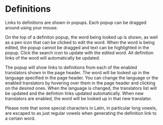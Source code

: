 # Definitions

Links to definitions are shown in popups. Each popup can be dragged around using your mouse.  

On the top of a definiton popup, the word being looked up is shown, as well as a pen icon that can be clicked to edit the word. When the word is being edited, the popup cannot be dragged and text can be highlighted in the popup. Click the search icon to update with the edited word. All definition links of the word will automatically be updated.

The popup will show links to definitions from each of the enabled translators shown in the page header. The word will be looked up in the language specified in the page header. You can change the language or the enabled translators by hovering over them in the page header and clicking on the desired ones. When the language is changed, the translators list will be updated and the defintion links updated automatically. When new translators are enabled, the word will be looked up in that new translator. 

Please note that some special characters in Latin, in particular long vowels, are escaped to as just regular vowels when generating the definition link to a certain word.
